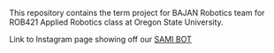 This repository contains the term project for BAJAN Robotics team for ROB421 Applied Robotics class at Oregon State University.


Link to Instagram page showing off our [SAMI BOT](https://www.instagram.com/rob421_sami5/)
